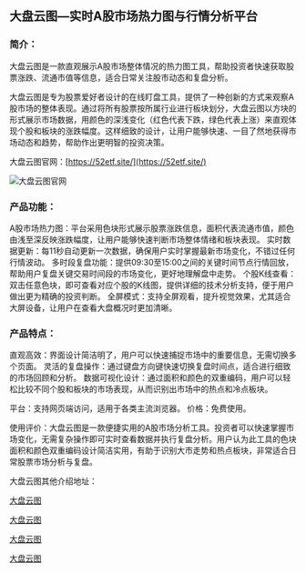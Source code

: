 ## 大盘云图—实时A股市场热力图与行情分析平台

### 简介：
大盘云图是一款直观展示A股市场整体情况的热力图工具，帮助投资者快速获取股票涨跌、流通市值等信息，适合日常关注股市动态和复盘分析。

大盘云图是专为股票爱好者设计的在线盯盘工具，提供了一种创新的方式来观察A股市场的整体表现。通过将所有股票按所属行业进行板块划分，大盘云图以方块的形式展示市场数据，用颜色的深浅变化（红色代表下跌，绿色代表上涨）来直观体现个股和板块的涨跌幅度。这样细致的设计，让用户能够快速、一目了然地获得市场动态和趋势，帮助作出更明智的投资决策。

大盘云图官网：[https://52etf.site/](https://52etf.site/)

![大盘云图官网](https://xqimg.imedao.com/19332f7fb1e8cd503fed85cb.png!800.jpg)

### 产品功能：

A股市场热力图：平台采用色块形式展示股票涨跌信息，面积代表流通市值，颜色由浅至深反映涨跌幅度，让用户能够快速判断市场整体情绪和板块表现。
实时数据更新：每11秒自动更新一次数据，确保用户实时掌握最新市场变化，不错过任何行情波动。
多时段复盘功能：提供09:30至15:00之间的关键时间节点行情回放，帮助用户复盘关键交易时间段的市场变化，更好地理解盘中走势。
个股K线查看：双击任意色块，即可查看对应个股的K线图，提供详细的技术分析支持，便于用户做出更为精确的投资判断。
全屏模式：支持全屏观看，提升视觉效果，尤其适合大屏设备，让用户在查看大盘概况时更加清晰。

### 产品特点：

直观高效：界面设计简洁明了，用户可以快速捕捉市场中的重要信息，无需切换多个页面。
灵活的复盘操作：通过键盘方向键快速切换复盘时间点，适合进行细致的市场回顾和分析。
数据可视化设计：通过面积和颜色的双重编码，用户可以轻松比较不同个股和板块的市场表现，从而识别出市场中的热点和冷点板块。

平台：支持网页端访问，适用于各类主流浏览器。
价格：免费使用。

使用评价：大盘云图是一款便捷实用的A股市场分析工具。投资者可以快速掌握市场变化，无需复杂操作即可实时查看数据并执行复盘分析。用户认为此工具的色块面积和颜色双重编码设计简洁实用，有助于识别大市走势和热点板块，非常适合日常股票市场分析与复盘。

大盘云图其他介绍地址：

[大盘云图](https://dapanyuntu.github.io/dapanyuntu/)

[大盘云图](https://dapanyuntu.github.io/yuntu/)

[大盘云图](https://dapanyuntu.github.io/52etf.site/)

[大盘云图](https://dapanyuntu.github.io)
